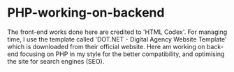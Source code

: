 # PHP-working-on-backend
The front-end works done here are credited to 'HTML Codex'. For managing time, I use the template called 'DOT.NET - Digital Agency Website Template' which is downloaded from their official website.
Here am working on back-end focusing on PHP in my style for the better compatibility, and optimising the site for search engines (SEO).
